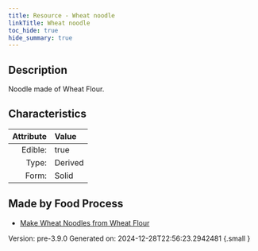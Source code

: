 ```yaml
---
title: Resource - Wheat noodle
linkTitle: Wheat noodle
toc_hide: true
hide_summary: true
---
```


## Description
Noodle made of Wheat Flour.

## Characteristics

| Attribute      | Value |
|--------:|:------|
|Edible:|true|
|Type:|Derived|
|Form:|Solid|
 



## Made by Food Process

- [Make Wheat Noodles from Wheat Flour](/docs/definitions/food/make-wheat-noodles-from-wheat-flour)

    

Version: pre-3.9.0 Generated on: 2024-12-28T22:56:23.2942481
{.small }
